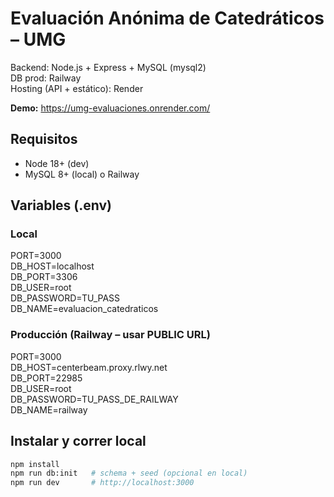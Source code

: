 # Evaluación Anónima de Catedráticos – UMG

Backend: Node.js + Express + MySQL (mysql2)  
DB prod: Railway  
Hosting (API + estático): Render

**Demo:** https://umg-evaluaciones.onrender.com/

## Requisitos
- Node 18+ (dev)
- MySQL 8+ (local) o Railway

## Variables (.env)
### Local
PORT=3000  
DB_HOST=localhost  
DB_PORT=3306  
DB_USER=root  
DB_PASSWORD=TU_PASS  
DB_NAME=evaluacion_catedraticos

### Producción (Railway – usar PUBLIC URL)
PORT=3000  
DB_HOST=centerbeam.proxy.rlwy.net  
DB_PORT=22985  
DB_USER=root  
DB_PASSWORD=TU_PASS_DE_RAILWAY  
DB_NAME=railway

## Instalar y correr local
```bash
npm install
npm run db:init   # schema + seed (opcional en local)
npm run dev       # http://localhost:3000
